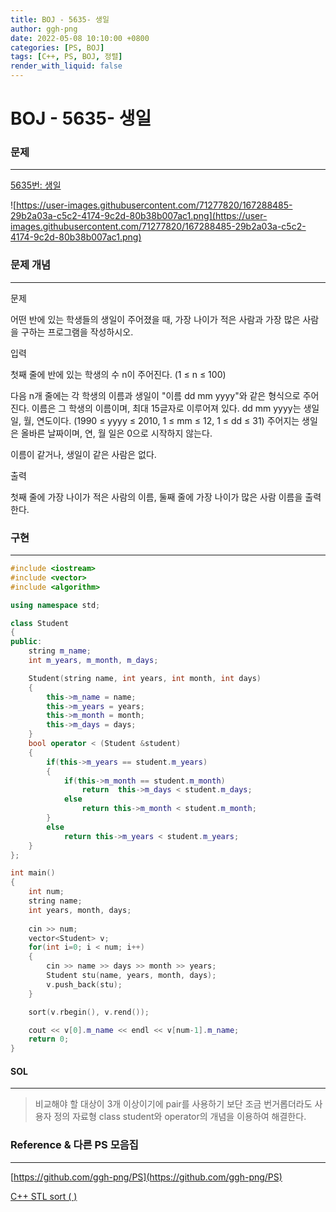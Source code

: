 ```yaml
---
title: BOJ - 5635- 생일
author: ggh-png
date: 2022-05-08 10:10:00 +0800
categories: [PS, BOJ]
tags: [C++, PS, BOJ, 정렬]
render_with_liquid: false
---
```


# BOJ - 5635- 생일

### 문제

---

[5635번: 생일](https://www.acmicpc.net/problem/5635)

![https://user-images.githubusercontent.com/71277820/167288485-29b2a03a-c5c2-4174-9c2d-80b38b007ac1.png](https://user-images.githubusercontent.com/71277820/167288485-29b2a03a-c5c2-4174-9c2d-80b38b007ac1.png)

### 문제 개념

---

문제

어떤 반에 있는 학생들의 생일이 주어졌을 때, 가장 나이가 적은 사람과 가장 많은 사람을 구하는 프로그램을 작성하시오.

입력

첫째 줄에 반에 있는 학생의 수 n이 주어진다. (1 ≤ n ≤ 100)

다음 n개 줄에는 각 학생의 이름과 생일이 "이름 dd mm yyyy"와 같은 형식으로 주어진다. 이름은 그 학생의 이름이며, 최대 15글자로 이루어져 있다. dd mm yyyy는 생일 일, 월, 연도이다. (1990 ≤ yyyy ≤ 2010, 1 ≤ mm ≤ 12, 1 ≤ dd ≤ 31) 주어지는 생일은 올바른 날짜이며, 연, 월 일은 0으로 시작하지 않는다.

이름이 같거나, 생일이 같은 사람은 없다.

출력

첫째 줄에 가장 나이가 적은 사람의 이름, 둘째 줄에 가장 나이가 많은 사람 이름을 출력한다.

### 구현

---

```cpp
#include <iostream>
#include <vector>
#include <algorithm>

using namespace std;

class Student
{
public:
    string m_name;
    int m_years, m_month, m_days;

    Student(string name, int years, int month, int days)
    {
        this->m_name = name;
        this->m_years = years;
        this->m_month = month;
        this->m_days = days;
    }
    bool operator < (Student &student)
    {
        if(this->m_years == student.m_years)
        {
            if(this->m_month == student.m_month)
                return  this->m_days < student.m_days;
            else
                return this->m_month < student.m_month;
        }
        else
            return this->m_years < student.m_years;
    }
};

int main()
{
    int num;
    string name;
    int years, month, days; 
    
    cin >> num;
    vector<Student> v;
    for(int i=0; i < num; i++)
    {
        cin >> name >> days >> month >> years;
        Student stu(name, years, month, days);
        v.push_back(stu);
    }

    sort(v.rbegin(), v.rend());

    cout << v[0].m_name << endl << v[num-1].m_name;
    return 0;
}
```

#### SOL

---

> 비교해야 할 대상이 3개 이상이기에 pair를 사용하기 보단 조금 번거롭더라도 사용자 정의 자료형 class student와 operator의  개념을 이용하여 해결한다.
> 

### Reference & 다른 PS 모음집

---

[https://github.com/ggh-png/PS](https://github.com/ggh-png/PS)

[C++ STL sort ( )](https://ggh-png.github.io/posts/cpp-stl-sort/)